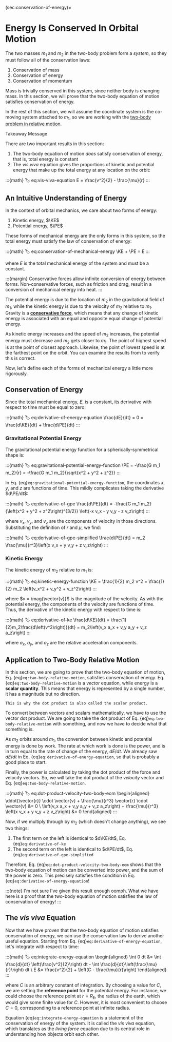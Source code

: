 (sec:conservation-of-energy)=
# Energy Is Conserved In Orbital Motion

The two masses $m_1$ and $m_2$ in the two-body problem form a _system_, so they must follow all of the conservation laws:

1. Conservation of mass
2. Conservation of energy
3. Conservation of momentum

Mass is trivially conserved in this system, since neither body is changing mass. In this section, we will prove that the two-body equation of motion satisfies conservation of energy.

In the rest of this section, we will assume the coordinate system is the co-moving system attached to $m_1$, so we are working with the [two-body problem in relative motion](../the-n-body-problem/two-body-relative-motion.md).

<div class="admonition important">
<p class="admonition-title">Takeaway Message</p>
There are two important results in this section:

1. The two-body equation of motion _does_ satisfy conservation of energy, that is, total energy is constant
2. The _vis viva_ equation gives the proportions of kinetic and potential energy that make up the total energy at any location on the orbit:

:::{math}
:label: eq:vis-viva-equation
E = \frac{v^2}{2} - \frac{\mu}{r}
:::

</div>

## An Intuitive Understanding of Energy

In the context of orbital mechanics, we care about two forms of energy:

1. Kinetic energy, $\KE$
2. Potential energy, $\PE$

These forms of mechanical energy are the only forms in this system, so the total energy must satisfy the law of conservation of energy:

:::{math}
:label: eq:conservation-of-mechanical-energy
\KE + \PE = E
:::

where $E$ is the total mechanical energy of the system and must be a constant.

:::{margin}
Conservative forces allow infinite conversion of energy between forms. Non-conservative forces, such as friction and drag, result in a conversion of mechanical energy into heat.
:::

The potential energy is due to the location of $m_2$ in the gravitational field of $m_1$, while the kinetic energy is due to the velocity of $m_2$ relative to $m_1$. Gravity is a [**conservative force**](https://en.wikipedia.org/wiki/Conservative_force), which means that any change of kinetic energy is associated with an equal and opposite equal change of potential energy.

As kinetic energy increases and the speed of $m_2$ increases, the potential energy must decrease and $m_2$ gets closer to $m_1$. The point of highest speed is at the point of closest approach. Likewise, the point of lowest speed is at the farthest point on the orbit. You can examine the results from [](../the-n-body-problem/two-body-relative-numerical-solution.md) to verify this is correct.

Now, let's define each of the forms of mechanical energy a little more rigorously.

## Conservation of Energy

Since the total mechanical energy, $E$, is a constant, its derivative with respect to time must be equal to zero:

:::{math}
:label: eq:derivative-of-energy-equation
\frac{dE}{dt} = 0 = \frac{d\KE}{dt} + \frac{d\PE}{dt}
:::

### Gravitational Potential Energy

The gravitational potential energy function for a spherically-symmetrical shape is:

:::{math}
:label: eq:gravitational-potential-energy-function
\PE = -\frac{G m_1 m_2}{r} = -\frac{G m_1 m_2}{\sqrt{x^2 + y^2 + z^2}}
:::

In Eq. {eq}`eq:gravitational-potential-energy-function`, the coordinates $x$, $y$, and $z$ are functions of time. This mildly complicates taking the derivative $d\PE/dt$:

:::{math}
:label: eq:derivative-of-gpe
\frac{d\PE}{dt} = -\frac{G m_1 m_2}{\left(x^2 + y^2 + z^2\right)^{3/2}} \left(-x v_x - y v_y - z v_z\right)
:::

where $v_x$, $v_y$, and $v_z$ are the components of velocity in those directions. Substituting the definition of $r$ and $\mu$, we find:

:::{math}
:label: eq:derivative-of-gpe-simplified
\frac{d\PE}{dt} = m_2 \frac{\mu}{r^3}\left(x v_x + y v_y + z v_z\right)
:::

### Kinetic Energy

The kinetic energy of $m_2$ relative to $m_1$ is:

:::{math}
:label: eq:kinetic-energy-function
\KE = \frac{1}{2} m_2 v^2 = \frac{1}{2} m_2 \left(v_x^2 + v_y^2 + v_z^2\right)
:::

where $v = \mag{\vector{v}}$ is the magnitude of the velocity. As with the potential energy, the components of the velocity are functions of time. Thus, the derivative of the kinetic energy with respect to time is:

:::{math}
:label: eq:derivative-of-ke
\frac{d\KE}{dt} = \frac{1}{2}m_2\frac{d\left(v^2\right)}{dt} = m_2\left(v_x a_x + v_y a_y + v_z a_z\right)
:::

where $a_x$, $a_y$, and $a_z$ are the relative acceleration components.

## Application to Two-Body Relative Motion

In this section, we are going to prove that the two-body equation of motion, Eq. {eq}`eq:two-body-relative-motion`, satisfies conservation of energy. Eq. {eq}`eq:two-body-relative-motion` is a _vector_ equation, while energy is a **scalar quantity**. This means that energy is represented by a single number, it has a magnitude but no direction.

```{margin}
This is why the dot product is also called the scalar product.
```

To convert between vectors and scalars mathematically, we have to use the vector dot product. We are going to take the dot product of Eq. {eq}`eq:two-body-relative-motion` with something, and now we have to decide what that something is.

As $m_2$ orbits around $m_1$, the conversion between kinetic and potential energy is done by work. The rate at which work is done is the power, and is in turn equal to the rate of change of the energy, $dE/dt$. We already saw $dE/dt$ in Eq. {eq}`eq:derivative-of-energy-equation`, so that is probably a good place to start.

Finally, the power is calculated by taking the dot product of the force and velocity vectors. So, we will take the dot product of the _velocity_ vector and Eq. {eq}`eq:two-body-relative-motion`.

:::{math}
:label: eq:dot-product-velocity-two-body-eom
\begin{aligned}
  \ddot{\vector{r}} \cdot \vector{v} + \frac{\mu}{r^3} \vector{r} \cdot \vector{v} &= 0 \\
  \left(v_x a_x + v_y a_y + v_z a_z\right) + \frac{\mu}{r^3} \left(x v_x + y v_y + z v_z\right) &= 0
\end{aligned}
:::

Now, if we multiply through by $m_2$ (which doesn't change anything), we see two things:

1. The first term on the left is identical to $d\KE/dt$, Eq. {eq}`eq:derivative-of-ke`
2. The second term on the left is identical to $d\PE/dt$, Eq. {eq}`eq:derivative-of-gpe-simplified`

Therefore, Eq. {eq}`eq:dot-product-velocity-two-body-eom` shows that the two-body equation of motion can be converted into power, and the sum of the power is zero. This precisely satisfies the condition in Eq. {eq}`eq:derivative-of-energy-equation`!

:::{note}
I'm not sure I've given this result enough oomph. What we have here is a proof that the two-body equation of motion satisfies the law of conservation of energy!
:::

## The _vis viva_ Equation

Now that we have proven that the two-body equation of motion satisfies conservation of energy, we can use the conservation law to derive another useful equation. Starting from Eq. {eq}`eq:derivative-of-energy-equation`, let's integrate with respect to time:

:::{math}
:label: eq:integrate-energy-equation
\begin{aligned}
  \int 0 dt &= \int \frac{d}{dt} \left(\frac{v^2}{2}\right) dt - \int \frac{d}{dt}\left(\frac{\mu}{r}\right) dt \\
  E &= \frac{v^2}{2} + \left(C - \frac{\mu}{r}\right)
\end{aligned}
:::

where $C$ is an arbitrary constant of integration. By choosing a value for $C$, we are setting the **reference point** for the potential energy. For instance, we could choose the reference point at $r = R_E$, the radius of the earth, which would give some finite value for $C$. However, it is most convenient to choose $C=0$, corresponding to a reference point at infinite radius.

Equation {eq}`eq:integrate-energy-equation` is a statement of the conservation of energy of the system. It is called the _vis viva_ equation, which translates as the _living force_ equation due to its central role in understanding how objects orbit each other.
